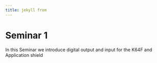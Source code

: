 ```yaml
---
title: jekyll from
---
```


# Seminar 1
In this Seminar we introduce digital output and input for the K64F and Application shield

